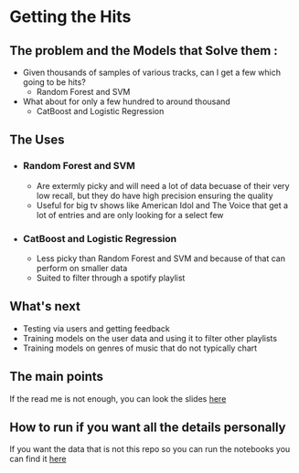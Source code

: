 # Getting the Hits

## The problem and the Models that Solve them  :

   - Given thousands of samples of various tracks, can I get a few which going to be hits?
     * Random Forest and SVM
   - What about for only a few hundred to around thousand
     * CatBoost and Logistic Regression   

## The Uses

-  ### Random Forest and SVM
    *  Are extermly picky and will need a lot of data becuase of their very low recall, but they do have high precision ensuring the quality
    *  Useful for big tv shows like American Idol and The Voice that get a lot of entries and are only looking for a select few

-  ###  CatBoost and Logistic Regression 
   * Less picky than Random Forest and SVM and because of that can perform on smaller data 
   * Suited to filter through a spotify playlist 
   
## What's next
   - Testing via users and getting feedback
   - Training models on the user data and using it to filter other playlists
   - Training models on genres of music that do not typically chart
   
## The main points
If the read me is not enough, you can look the slides [here]()

## How to run if you want all the details personally
If you want the data that is not this repo so you can run the notebooks you can find it [here](https://drive.google.com/drive/folders/1hpRwCp1mRd_xMkpytvAQBt07Pc0drcQJ?usp=sharing)
